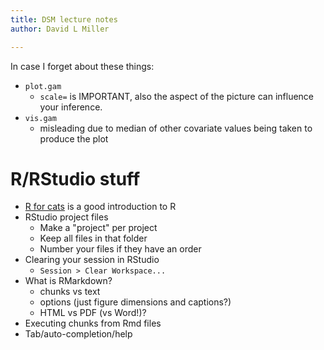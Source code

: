 ```yaml
---
title: DSM lecture notes
author: David L Miller

---
```



In case I forget about these things:

  * `plot.gam`
    * `scale=` is IMPORTANT, also the aspect of the picture can influence your inference.
  * `vis.gam`
    * misleading due to median of other covariate values being taken to produce the plot


# R/RStudio stuff

  * [R for cats](http://rforcats.net/) is a good introduction to R
  * RStudio project files
    - Make a "project" per project
    * Keep all files in that folder
    * Number your files if they have an order
  * Clearing your session in RStudio
    * `Session > Clear Workspace...`
  * What is RMarkdown?
    * chunks vs text
    * options (just figure dimensions and captions?)
    * HTML vs PDF (vs Word!)?
  * Executing chunks from Rmd files
  * Tab/auto-completion/help




